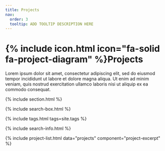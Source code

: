 ```yaml
---
title: Projects
nav:
  order: 3
  tooltip: ADD TOOLTIP DESCRIPTION HERE
---
```


# {% include icon.html icon="fa-solid fa-project-diagram" %}Projects

Lorem ipsum dolor sit amet, consectetur adipiscing elit, sed do eiusmod tempor incididunt ut labore et dolore magna aliqua.
Ut enim ad minim veniam, quis nostrud exercitation ullamco laboris nisi ut aliquip ex ea commodo consequat.

{% include section.html %}

{% include search-box.html %}

{% include tags.html tags=site.tags %}

{% include search-info.html %}

{% include project-list.html data="projects" component="project-excerpt" %}
